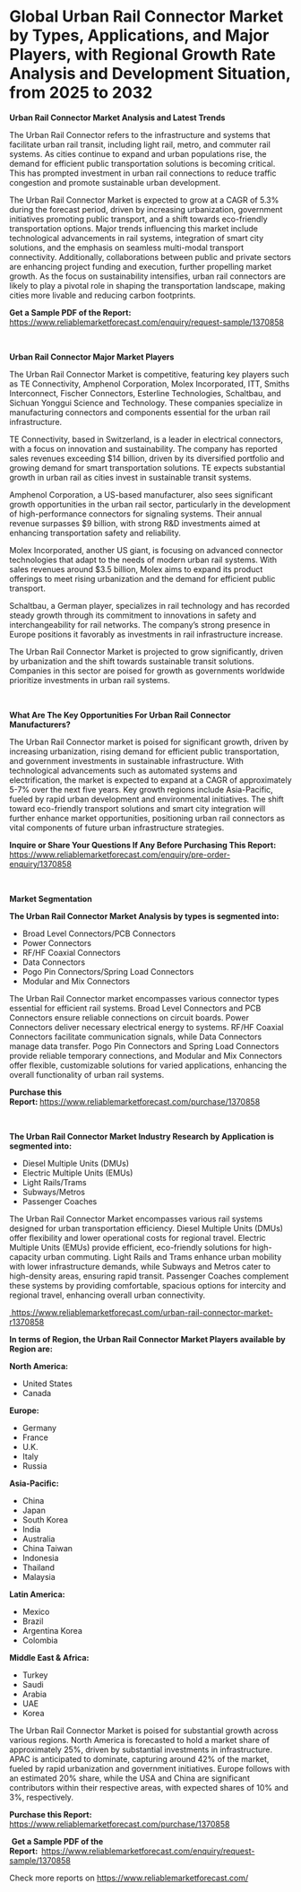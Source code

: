 <p><h1>Global Urban Rail Connector Market by Types, Applications, and Major Players, with Regional Growth Rate Analysis and Development Situation, from 2025 to 2032</h1></p><p><strong>Urban Rail Connector Market Analysis and Latest Trends</strong></p>
<p><p>The Urban Rail Connector refers to the infrastructure and systems that facilitate urban rail transit, including light rail, metro, and commuter rail systems. As cities continue to expand and urban populations rise, the demand for efficient public transportation solutions is becoming critical. This has prompted investment in urban rail connections to reduce traffic congestion and promote sustainable urban development.</p><p>The Urban Rail Connector Market is expected to grow at a CAGR of 5.3% during the forecast period, driven by increasing urbanization, government initiatives promoting public transport, and a shift towards eco-friendly transportation options. Major trends influencing this market include technological advancements in rail systems, integration of smart city solutions, and the emphasis on seamless multi-modal transport connectivity. Additionally, collaborations between public and private sectors are enhancing project funding and execution, further propelling market growth. As the focus on sustainability intensifies, urban rail connectors are likely to play a pivotal role in shaping the transportation landscape, making cities more livable and reducing carbon footprints.</p></p>
<p><strong>Get a Sample PDF of the Report:&nbsp;</strong> <a href="https://www.reliablemarketforecast.com/enquiry/request-sample/1370858?utm_campaign=2450&utm_medium=2&utm_source=Github&utm_content=ia&utm_term=22032025&utm_id=urban-rail-connector">https://www.reliablemarketforecast.com/enquiry/request-sample/1370858</a></p>
<p>&nbsp;</p>
<p><strong>Urban Rail Connector Major Market Players</strong></p>
<p><p>The Urban Rail Connector Market is competitive, featuring key players such as TE Connectivity, Amphenol Corporation, Molex Incorporated, ITT, Smiths Interconnect, Fischer Connectors, Esterline Technologies, Schaltbau, and Sichuan Yonggui Science and Technology. These companies specialize in manufacturing connectors and components essential for the urban rail infrastructure.</p><p>TE Connectivity, based in Switzerland, is a leader in electrical connectors, with a focus on innovation and sustainability. The company has reported sales revenues exceeding $14 billion, driven by its diversified portfolio and growing demand for smart transportation solutions. TE expects substantial growth in urban rail as cities invest in sustainable transit systems.</p><p>Amphenol Corporation, a US-based manufacturer, also sees significant growth opportunities in the urban rail sector, particularly in the development of high-performance connectors for signaling systems. Their annual revenue surpasses $9 billion, with strong R&D investments aimed at enhancing transportation safety and reliability.</p><p>Molex Incorporated, another US giant, is focusing on advanced connector technologies that adapt to the needs of modern urban rail systems. With sales revenues around $3.5 billion, Molex aims to expand its product offerings to meet rising urbanization and the demand for efficient public transport.</p><p>Schaltbau, a German player, specializes in rail technology and has recorded steady growth through its commitment to innovations in safety and interchangeability for rail networks. The company’s strong presence in Europe positions it favorably as investments in rail infrastructure increase.</p><p>The Urban Rail Connector Market is projected to grow significantly, driven by urbanization and the shift towards sustainable transit solutions. Companies in this sector are poised for growth as governments worldwide prioritize investments in urban rail systems.</p></p>
<p>&nbsp;</p>
<p><strong>What Are The Key Opportunities For Urban Rail Connector Manufacturers?</strong></p>
<p><p>The Urban Rail Connector market is poised for significant growth, driven by increasing urbanization, rising demand for efficient public transportation, and government investments in sustainable infrastructure. With technological advancements such as automated systems and electrification, the market is expected to expand at a CAGR of approximately 5-7% over the next five years. Key growth regions include Asia-Pacific, fueled by rapid urban development and environmental initiatives. The shift toward eco-friendly transport solutions and smart city integration will further enhance market opportunities, positioning urban rail connectors as vital components of future urban infrastructure strategies.</p></p>
<p><strong>Inquire or Share Your Questions If Any Before Purchasing This Report:</strong> <a href="https://www.reliablemarketforecast.com/enquiry/pre-order-enquiry/1370858?utm_campaign=2450&utm_medium=2&utm_source=Github&utm_content=ia&utm_term=22032025&utm_id=urban-rail-connector">https://www.reliablemarketforecast.com/enquiry/pre-order-enquiry/1370858</a></p>
<p>&nbsp;</p>
<p><strong>Market Segmentation</strong></p>
<p><strong>The Urban Rail Connector Market Analysis by types is segmented into:</strong></p>
<p><ul><li>Broad Level Connectors/PCB Connectors</li><li>Power Connectors</li><li>RF/HF Coaxial Connectors</li><li>Data Connectors</li><li>Pogo Pin Connectors/Spring Load Connectors</li><li>Modular and Mix Connectors</li></ul></p>
<p><p>The Urban Rail Connector market encompasses various connector types essential for efficient rail systems. Broad Level Connectors and PCB Connectors ensure reliable connections on circuit boards. Power Connectors deliver necessary electrical energy to systems. RF/HF Coaxial Connectors facilitate communication signals, while Data Connectors manage data transfer. Pogo Pin Connectors and Spring Load Connectors provide reliable temporary connections, and Modular and Mix Connectors offer flexible, customizable solutions for varied applications, enhancing the overall functionality of urban rail systems.</p></p>
<p><strong>Purchase this Report:&nbsp;</strong><a href="https://www.reliablemarketforecast.com/purchase/1370858?utm_campaign=2450&utm_medium=2&utm_source=Github&utm_content=ia&utm_term=22032025&utm_id=urban-rail-connector">https://www.reliablemarketforecast.com/purchase/1370858</a></p>
<p>&nbsp;</p>
<p><strong>The Urban Rail Connector Market Industry Research by Application is segmented into:</strong></p>
<p><ul><li>Diesel Multiple Units (DMUs)</li><li>Electric Multiple Units (EMUs)</li><li>Light Rails/Trams</li><li>Subways/Metros</li><li>Passenger Coaches</li></ul></p>
<p><p>The Urban Rail Connector Market encompasses various rail systems designed for urban transportation efficiency. Diesel Multiple Units (DMUs) offer flexibility and lower operational costs for regional travel. Electric Multiple Units (EMUs) provide efficient, eco-friendly solutions for high-capacity urban commuting. Light Rails and Trams enhance urban mobility with lower infrastructure demands, while Subways and Metros cater to high-density areas, ensuring rapid transit. Passenger Coaches complement these systems by providing comfortable, spacious options for intercity and regional travel, enhancing overall urban connectivity.</p></p>
<p><a href="https://www.reliablemarketforecast.com/urban-rail-connector-market-r1370858?utm_campaign=2450&utm_medium=2&utm_source=Github&utm_content=ia&utm_term=22032025&utm_id=urban-rail-connector">&nbsp;https://www.reliablemarketforecast.com/urban-rail-connector-market-r1370858</a></p>
<p><strong>In terms of Region, the Urban Rail Connector Market Players available by Region are:</strong></p>
<p>
    <p> <strong> North America: </strong>
        <ul>
            <li>United States</li>
            <li>Canada</li>
        </ul>
        </p> 
    <p> <strong> Europe: </strong>
        <ul>
            <li>Germany</li>
            <li>France</li>
            <li>U.K.</li>
            <li>Italy</li>
            <li>Russia</li>
        </ul>
        </p> 
    <p> <strong> Asia-Pacific: </strong>
        <ul>
            <li>China</li>
            <li>Japan</li>
            <li>South Korea</li>
            <li>India</li>
            <li>Australia</li>
            <li>China Taiwan</li>
            <li>Indonesia</li>
            <li>Thailand</li>
            <li>Malaysia</li>
        </ul>
        </p> 
    <p> <strong> Latin America: </strong>
        <ul>
            <li>Mexico</li>
            <li>Brazil</li>
            <li>Argentina Korea</li>
            <li>Colombia</li>
        </ul>
        </p> 
    <p> <strong> Middle East & Africa: </strong>
        <ul>
            <li>Turkey</li>
            <li>Saudi</li>
            <li>Arabia</li>
            <li>UAE</li>
            <li>Korea</li>
        </ul>
    </p>
    </p>
<p><p>The Urban Rail Connector Market is poised for substantial growth across various regions. North America is forecasted to hold a market share of approximately 25%, driven by substantial investments in infrastructure. APAC is anticipated to dominate, capturing around 42% of the market, fueled by rapid urbanization and government initiatives. Europe follows with an estimated 20% share, while the USA and China are significant contributors within their respective areas, with expected shares of 10% and 3%, respectively.</p></p>
<p><strong>Purchase this Report: </strong><a href="https://www.reliablemarketforecast.com/purchase/1370858?utm_campaign=2450&utm_medium=2&utm_source=Github&utm_content=ia&utm_term=22032025&utm_id=urban-rail-connector">https://www.reliablemarketforecast.com/purchase/1370858</a></p>
<p>&nbsp;<strong>Get a Sample PDF of the Report:&nbsp;&nbsp;</strong><a href="https://www.reliablemarketforecast.com/enquiry/request-sample/1370858?utm_campaign=2450&utm_medium=2&utm_source=Github&utm_content=ia&utm_term=22032025&utm_id=urban-rail-connector">https://www.reliablemarketforecast.com/enquiry/request-sample/1370858</a></p>
<p><strong></strong></p>
<p>Check more reports on <a href="https://www.reliablemarketforecast.com/?utm_campaign=2450&utm_medium=2&utm_source=Github&utm_content=ia&utm_term=22032025&utm_id=urban-rail-connector">https://www.reliablemarketforecast.com/</a></p>